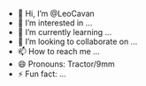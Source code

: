- 👋 Hi, I’m @LeoCavan
- 👀 I’m interested in ...
- 🌱 I’m currently learning ...
- 💞️ I’m looking to collaborate on ...
- 📫 How to reach me ...
- 😄 Pronouns: Tractor/9mm
- ⚡ Fun fact: ...

<!---
LeoCavan/LeoCavan is a ✨ special ✨ repository because its `README.md` (this file) appears on your GitHub profile.
You can click the Preview link to take a look at your changes.
--->

